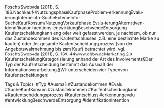 Foscht/Swoboda (2011), S. 186.Nachkauf-/NutzungsphaseKaufphaseProblem-erkennungEvalu-ierungInterneInfo-SucheExterneInfo-SucheKaufKonsum/NutzungVorkaufphase
Evalu-ierungAlternativen-identifikationIntentions-entwicklungBeschwerdeEntsorgung
Kaufentscheidungkann eng oder weit gefasst werden, je nachdem, ob nur das Zustandekommen des Kaufentschlusses (z.B. eine bestimmte Marke zu kaufen) oder der gesamte Kaufentscheidungsprozess (von der Angebotswahrnehmung bis zum Kauf) betrachtet wird. vgl. Foscht/Swoboda (2011), S. 169.
44www.dhbw.deMarketing
2.3 KaufentscheidungKategorisierung anhand der Art des Involvements§Der Typ der Kaufentscheidung bestimmt das Ausmaß der Informationsverarbeitung.§Wir unterscheiden vier Typenvon Kaufentscheidungen:

   Tags & Topics:
   #Typ
   #Ausmaß
   #Zustandekommen
   #Evalu
   #SucheKaufKonsum
   #zustandekommen
   #Kaufentscheidungkann
   #Kaufentscheidungsprozess
   #Kaufentschluss
   #erkennungevalu
   #entwicklungBeschwerdeEntsorgung
   #identifikationintention